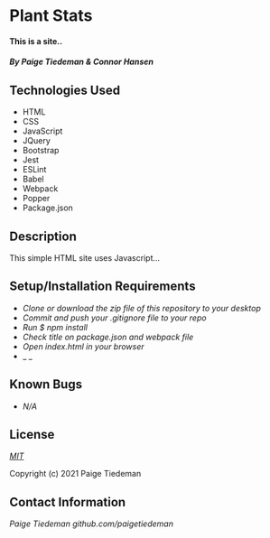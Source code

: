 # Plant Stats

#### This is a site..

#### _By Paige Tiedeman & Connor Hansen_

## Technologies Used

* HTML
* CSS
* JavaScript
* JQuery
* Bootstrap
* Jest
* ESLint
* Babel
* Webpack
* Popper
* Package.json


## Description

This simple HTML site uses Javascript...

## Setup/Installation Requirements

* _Clone or download the zip file of this repository to your desktop_
* _Commit and push your .gitignore file to your repo_
* _Run $ npm install_
* _Check title on package.json and webpack file_
* _Open index.html in your browser_
* _ _

## Known Bugs

* _N/A_

## License

_[MIT](https://opensource.org/licenses/MIT)_  

Copyright (c) 2021 Paige Tiedeman

## Contact Information

_Paige Tiedeman github.com/paigetiedeman_
